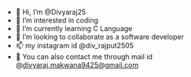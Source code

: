 - 👋 Hi, I’m @Divyaraj25
- 👀 I’m interested in coding
- 🌱 I’m currently learning C Language
- 💞️ I’m looking to collaborate as a software developer
- 📫 my instagram id @div_rajput2505
- 📧 You can also contact me through mail id @divyaraj.makwana9425@gmail.com

<!---
Divyaraj25/Divyaraj25 is a ✨ special ✨ repository because its `README.md` (this file) appears on your GitHub profile.
You can click the Preview link to take a look at your changes.
--->
